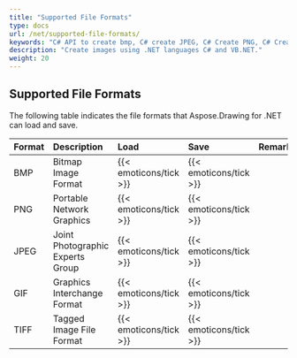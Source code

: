 ```yaml
---
title: "Supported File Formats"
type: docs
url: /net/supported-file-formats/
keywords: "C# API to create bmp, C# create JPEG, C# Create PNG, C# Create GIF, C# Create TIFF."
description: "Create images using .NET languages C# and VB.NET."
weight: 20
---
```


## **Supported File Formats**
The following table indicates the file formats that Aspose.Drawing for .NET can load and save.

|**Format**|**Description**|**Load**|**Save**|**Remarks**|
| :- | :- | :- | :- | :- |
|BMP|Bitmap Image Format|{{< emoticons/tick >}}|{{< emoticons/tick >}}| |
|PNG|Portable Network Graphics|{{< emoticons/tick >}}|{{< emoticons/tick >}}| |
|JPEG|Joint Photographic Experts Group|{{< emoticons/tick >}}|{{< emoticons/tick >}}| |
|GIF|Graphics Interchange Format|{{< emoticons/tick >}}|{{< emoticons/tick >}}| |
|TIFF|Tagged Image File Format|{{< emoticons/tick >}}|{{< emoticons/tick >}}| |

